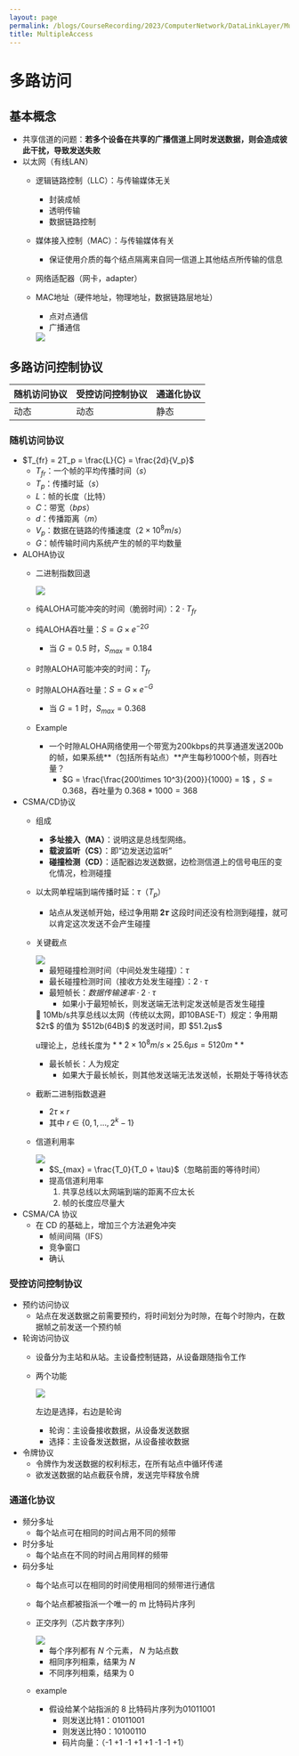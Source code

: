 ```yaml
---
layout: page
permalink: /blogs/CourseRecording/2023/ComputerNetwork/DataLinkLayer/MultipleAccess/index.html
title: MultipleAccess
---
```


# 多路访问

## 基本概念

- 共享信道的问题：**若多个设备在共享的广播信道上同时发送数据，则会造成彼此干扰，导致发送失败**
- 以太网（有线LAN）
    - 逻辑链路控制（LLC）：与传输媒体无关
        - 封装成帧
        - 透明传输
        - 数据链路控制
    - 媒体接入控制（MAC）：与传输媒体有关
        - 保证使用介质的每个结点隔离来自同一信道上其他结点所传输的信息
    - 网络适配器（网卡，adapter）
    - MAC地址（硬件地址，物理地址，数据链路层地址）
        - 点对点通信
        - 广播通信
        
        <img src="https://CRYoushiwo.github.io/images/blogs/CoursesRecording/ComputerNetwork/DataLinkLayer/Chapter12/Untitled.png" class="blog-image" >
        

## 多路访问控制协议

| 随机访问协议 | 受控访问控制协议 | 通道化协议 |
| --- | --- | --- |
| 动态 | 动态 | 静态 |

### 随机访问协议

- $T_{fr} = 2T_p = \frac{L}{C} = \frac{2d}{V_p}$
    - $T_{fr}$：一个帧的平均传播时间（$s$）
    - $T_p$：传播时延（$s$）
    - $L$：帧的长度（比特）
    - $C$：带宽（$bps$）
    - $d$：传播距离（$m$）
    - $V_p$：数据在链路的传播速度（$2\times10^8m/s$）
    - $G$：帧传输时间内系统产生的帧的平均数量
- ALOHA协议
    - 二进制指数回退
        
        <img src="https://CRYoushiwo.github.io/images/blogs/CoursesRecording/ComputerNetwork/DataLinkLayer/Chapter12/Untitled%201.png" class="blog-image" >
        
    - 纯ALOHA可能冲突的时间（脆弱时间）：$2\cdot T_{fr}$
    - 纯ALOHA吞吐量：$S = G\times e^{-2G}$
        - 当 $G = 0.5$ 时，$S_{max} = 0.184$
    - 时隙ALOHA可能冲突的时间：$T_{fr}$
    - 时隙ALOHA吞吐量：$S = G\times e^{-G}$
        - 当 $G = 1$ 时，$S_{max} = 0.368$
    - Example
        - 一个时隙ALOHA网络使用一个带宽为200kbps的共享通道发送200b的帧，如果系统**（包括所有站点）**产生每秒1000个帧，则吞吐量？
            - $G = \frac{\frac{200\times 10^3}{200}}{1000} = 1$ ，$S = 0.368$，吞吐量为 $0.368*1000 = 368$
- CSMA/CD协议
    - 组成
        - **多址接入（MA）**：说明这是总线型网络。
        - **载波监听（CS）**：即“边发送边监听”
        - **碰撞检测（CD）**：适配器边发送数据，边检测信道上的信号电压的变化情况，检测碰撞
    - 以太网单程端到端传播时延：$\tau$（$T_p$）
        - 站点从发送帧开始，经过争用期 𝟐𝝉 这段时间还没有检测到碰撞，就可以肯定这次发送不会产生碰撞
    - 关键截点
        
        <img src="https://CRYoushiwo.github.io/images/blogs/CoursesRecording/ComputerNetwork/DataLinkLayer/Chapter12/Untitled%202.png" class="blog-image" >
        
        - 最短碰撞检测时间（中间处发生碰撞）：$\tau$
        - 最长碰撞检测时间（接收方处发生碰撞）：$2\cdot \tau$
        - 最短帧长：$数据传输速率\cdot2\cdot\tau$
            - 如果小于最短帧长，则发送端无法判定发送帧是否发生碰撞
        
        <aside>
        📢 10Mb/s共享总线以太网（传统以太网，即10BASE-T）规定：争用期 $2τ$ 的值为 $512b(64B)$ 的发送时间，即 $51.2μs$
        
        u理论上，总线长度为 $**2×10^8 m/s×25.6μs=5120m**$
        
        </aside>
        
        - 最长帧长：人为规定
            - 如果大于最长帧长，则其他发送端无法发送帧，长期处于等待状态
    - 截断二进制指数退避
        - $2\tau \times r$
        - 其中 $r \in \{0,1,...,2^k - 1\}$
    - 信道利用率
        
        <img src="https://CRYoushiwo.github.io/images/blogs/CoursesRecording/ComputerNetwork/DataLinkLayer/Chapter12/Untitled%203.png" class="blog-image" >
        
        - $S_{max} = \frac{T_0}{T_0 + \tau}$（忽略前面的等待时间）
        - 提高信道利用率
            1. 共享总线以太网端到端的距离不应太长
            2. 帧的长度应尽量大
- CSMA/CA 协议
    - 在 CD 的基础上，增加三个方法避免冲突
        - 帧间间隔（IFS）
        - 竞争窗口
        - 确认

### 受控访问控制协议

- 预约访问协议
    - 站点在发送数据之前需要预约，将时间划分为时隙，在每个时隙内，在数据帧之前发送一个预约帧
- 轮询访问协议
    - 设备分为主站和从站。主设备控制链路，从设备跟随指令工作
    - 两个功能
        
        <img src="https://CRYoushiwo.github.io/images/blogs/CoursesRecording/ComputerNetwork/DataLinkLayer/Chapter12/Untitled%204.png" class="blog-image" >
        
        左边是选择，右边是轮询
        
        - 轮询：主设备接收数据，从设备发送数据
        - 选择：主设备发送数据，从设备接收数据
- 令牌协议
    - 令牌作为发送数据的权利标志，在所有站点中循环传递
    - 欲发送数据的站点截获令牌，发送完毕释放令牌

### 通道化协议

- 频分多址
    - 每个站点可在相同的时间占用不同的频带
- 时分多址
    - 每个站点在不同的时间占用同样的频带
- 码分多址
    - 每个站点可以在相同的时间使用相同的频带进行通信
    - 每个站点都被指派一个唯一的 m 比特码片序列
    - 正交序列（芯片数字序列）
        
        <img src="https://CRYoushiwo.github.io/images/blogs/CoursesRecording/ComputerNetwork/DataLinkLayer/Chapter12/Untitled%205.png" class="blog-image" >
        
        - 每个序列都有 $N$ 个元素， $N$ 为站点数
        - 相同序列相乘，结果为 $N$
        - 不同序列相乘，结果为 $0$
    - example
        - 假设给某个站指派的 8 比特码片序列为01011001
            - 则发送比特1：01011001
            - 则发送比特0：10100110
            - 码片向量：（-1 +1 -1 +1 +1 -1 -1 +1）